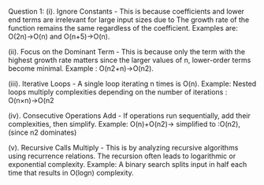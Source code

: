 Question 1: (i). Ignore Constants - This is because coefficients and lower end terms are irrelevant for large input sizes due to The growth rate of the function remains the same regardless of the coefficient. Examples are: O(2n)→O(n) and O(n+5)→O(n).

(ii). Focus on the Dominant Term - This is because only the term with the highest growth rate matters since the larger values of n, lower-order terms become minimal. Example : O(n2+n)→O(n2).

(iii). Iterative Loops - A single loop iterating n times is O(n). Example: Nested loops multiply complexities depending on the number of iterations : O(n×n)→O(n2

(iv). Consecutive Operations Add - If operations run sequentially, add their complexities, then simplify. Example: O(n)+O(n2)→ simplified to :O(n2), (since n2 dominates)

(v). Recursive Calls Multiply - This is by analyzing recursive algorithms using recurrence relations. The recursion often leads to logarithmic or exponential complexity. Example: A binary search splits input in half each time that results in O(logn) complexity.
